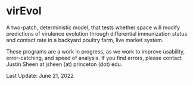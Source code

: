 # virEvol

A two-patch, deterministic model, that tests whether space will modify predictions of virulence evolution through differential immunization status and contact rate in a backyard poultry farm, live market system.

These programs are a work in progress, as we work to improve usability, error-catching, and speed of analysis. If you find errors, please contact Justin Sheen at jsheen (at) princeton (dot) edu.

Last Update: June 21, 2022
